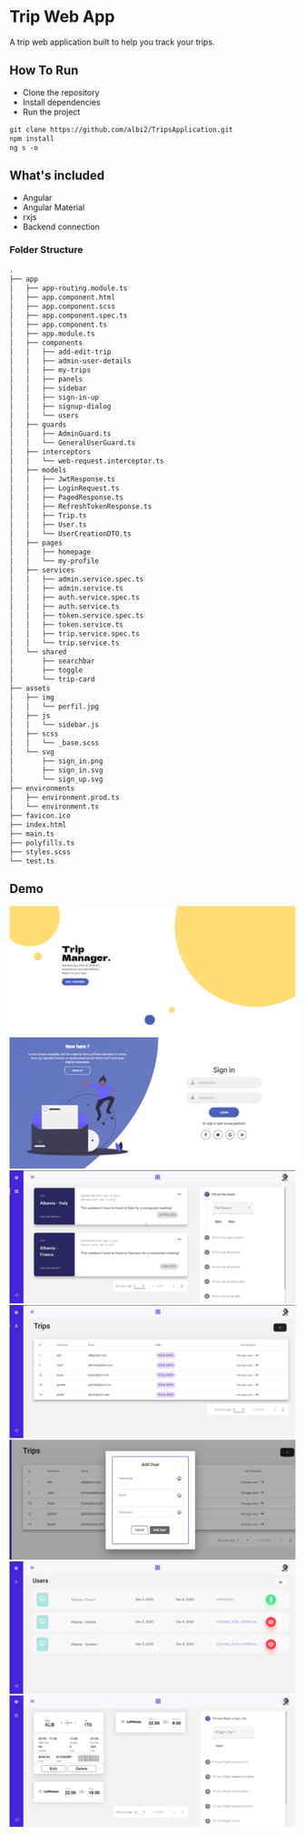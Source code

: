 # Trip Web App

A trip web application built to help you track your trips.

## How To Run

- Clone the repository
- Install dependencies
- Run the project

```
git clone https://github.com/albi2/TripsApplication.git
npm install
ng s -o
```


## What's included

- Angular
- Angular Material
- rxjs
- Backend connection

### Folder Structure

```
.
├── app
│   ├── app-routing.module.ts
│   ├── app.component.html
│   ├── app.component.scss
│   ├── app.component.spec.ts
│   ├── app.component.ts
│   ├── app.module.ts
│   ├── components
│   │   ├── add-edit-trip
│   │   ├── admin-user-details
│   │   ├── my-trips
│   │   ├── panels
│   │   ├── sidebar
│   │   ├── sign-in-up
│   │   ├── signup-dialog
│   │   └── users
│   ├── guards
│   │   ├── AdminGuard.ts
│   │   └── GeneralUserGuard.ts
│   ├── interceptors
│   │   └── web-request.interceptor.ts
│   ├── models
│   │   ├── JwtResponse.ts
│   │   ├── LoginRequest.ts
│   │   ├── PagedResponse.ts
│   │   ├── RefreshTokenResponse.ts
│   │   ├── Trip.ts
│   │   ├── User.ts
│   │   └── UserCreationDTO.ts
│   ├── pages
│   │   ├── homepage
│   │   └── my-profile
│   ├── services
│   │   ├── admin.service.spec.ts
│   │   ├── admin.service.ts
│   │   ├── auth.service.spec.ts
│   │   ├── auth.service.ts
│   │   ├── token.service.spec.ts
│   │   ├── token.service.ts
│   │   ├── trip.service.spec.ts
│   │   └── trip.service.ts
│   └── shared
│       ├── searchbar
│       ├── toggle
│       └── trip-card
├── assets
│   ├── img
│   │   └── perfil.jpg
│   ├── js
│   │   └── sidebar.js
│   ├── scss
│   │   └── _base.scss
│   └── svg
│       ├── sign_in.png
│       ├── sign_in.svg
│       └── sign_up.svg
├── environments
│   ├── environment.prod.ts
│   └── environment.ts
├── favicon.ico
├── index.html
├── main.ts
├── polyfills.ts
├── styles.scss
└── test.ts
```
## Demo

![](./src/assets/demo/photo_1.png)
![](./src/assets/demo/photo_2.png)
![](./src/assets/demo/photo_3.png)
![](./src/assets/demo/photo_4.png)
![](./src/assets/demo/photo_5.png)
![](./src/assets/demo/photo_6.png)
